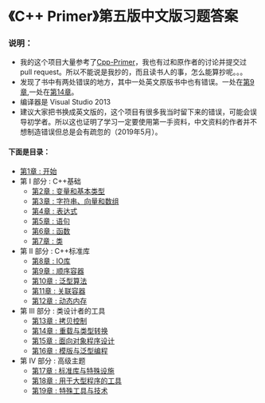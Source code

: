 # 《C++ Primer》第五版中文版习题答案
### 说明：
* 我的这个项目大量参考了[Cpp-Primer](https://github.com/Mooophy/Cpp-Primer)，我也有过和原作者的讨论并提交过 pull request。所以不能说是我抄的，而且读书人的事，怎么能算抄呢。。。
* 发现了书中有两处错误的地方，其中一处英文原版书中也有错误。一处在[第9章](https://www.zhihu.com/question/39255704),一处在[第14章](https://www.zhihu.com/question/42262890)。
* 编译器是 Visual Studio 2013
* 建议大家把书换成英文版的，这个项目有很多我当时留下来的错误，可能会误导初学者。所以这也证明了学习一定要使用第一手资料，中文资料的作者并不想制造错误但总是会有疏忽的（2019年5月）。

#### 下面是目录：
- [第1章 : 开始](ch01/README.md)
- 第 I 部分 : C++基础
	- [第2章 : 变量和基本类型](ch02/README.md)
	- [第3章 : 字符串、向量和数组](ch03/README.md)
	- [第4章 : 表达式](ch04/README.md)
	- [第5章 : 语句](ch05/README.md)
	- [第6章 : 函数](ch06/README.md)
	- [第7章 : 类](ch07/README.md)
- 第 II 部分 : C++标准库
	- [第8章 : IO库](ch08/README.md)
	- [第9章 : 顺序容器](ch09/README.md)
	- [第10章 : 泛型算法](ch10/README.md)
	- [第11章 : 关联容器](ch11/README.md)
	- [第12章 : 动态内存](ch12/README.md)
- 第 III 部分 : 类设计者的工具
	- [第13章 : 拷贝控制](ch13/README.md)
	- [第14章 : 重载与类型转换](ch14/README.md)
	- [第15章 : 面向对象程序设计](ch15/README.md)
	- [第16章 : 模版与泛型编程](ch16/README.md)
- 第 IV 部分 : 高级主题
	- [第17章 : 标准库与特殊设施](ch17/README.md)
	- [第18章 : 用于大型程序的工具](ch18/README.md)
	- [第19章 : 特殊工具与技术](ch19/README.md)





